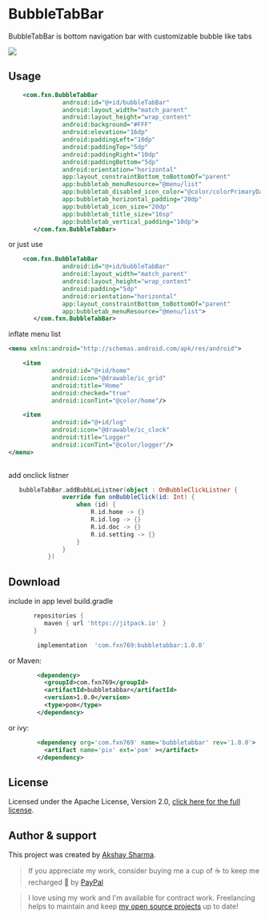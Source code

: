 


# BubbleTabBar

BubbleTabBar is bottom navigation bar with customizable bubble like tabs 

![](media/animation.gif)

## Usage
 
```xml
    <com.fxn.BubbleTabBar
               android:id="@+id/bubbleTabBar"
               android:layout_width="match_parent"
               android:layout_height="wrap_content"
               android:background="#FFF"
               android:elevation="16dp"
               android:paddingLeft="10dp"
               android:paddingTop="5dp"
               android:paddingRight="10dp"
               android:paddingBottom="5dp"
               android:orientation="horizontal"
               app:layout_constraintBottom_toBottomOf="parent"
               app:bubbletab_menuResource="@menu/list"
               app:bubbletab_disabled_icon_color="@color/colorPrimaryDark"
               app:bubbletab_horizontal_padding="20dp"
               app:bubbletab_icon_size="20dp"
               app:bubbletab_title_size="16sp"
               app:bubbletab_vertical_padding="10dp">
       </com.fxn.BubbleTabBar>
```
or just use
```xml
    <com.fxn.BubbleTabBar
               android:id="@+id/bubbleTabBar"
               android:layout_width="match_parent"
               android:layout_height="wrap_content"
               android:padding="5dp"
               android:orientation="horizontal"
               app:layout_constraintBottom_toBottomOf="parent"
               app:bubbletab_menuResource="@menu/list">
       </com.fxn.BubbleTabBar>
```
inflate menu list
```xml
<menu xmlns:android="http://schemas.android.com/apk/res/android">

    <item
            android:id="@+id/home"
            android:icon="@drawable/ic_grid"
            android:title="Home"
            android:checked="true"
            android:iconTint="@color/home"/>

    <item
            android:id="@+id/log"
            android:icon="@drawable/ic_clock"
            android:title="Logger"
            android:iconTint="@color/logger"/>
</menu>
            
```

add onclick listner 

```kotlin
   bubbleTabBar.addBubbLeListner(object : OnBubbleClickListner {
               override fun onBubbleClick(id: Int) {
                   when (id) {
                       R.id.home -> {}
                       R.id.log -> {}
                       R.id.doc -> {}
                       R.id.setting -> {} 
                   }
               }
           })
```

## Download

 include in app level build.gradle
 ```groovy
        repositories {
           maven { url 'https://jitpack.io' }
        }
 ```
```groovy
        implementation  'com.fxn769:bubbletabbar:1.0.0'
```
or Maven:
```xml
        <dependency>
          <groupId>com.fxn769</groupId>
          <artifactId>bubbletabbar</artifactId>
          <version>1.0.0</version>
          <type>pom</type>
        </dependency>
```
or ivy:
```xml
        <dependency org='com.fxn769' name='bubbletabbar' rev='1.0.0'>
          <artifact name='pix' ext='pom' ></artifact>
        </dependency>
```



## License
Licensed under the Apache License, Version 2.0, [click here for the full license](/LICENSE).

## Author & support
This project was created by [Akshay Sharma](https://akshay2211.github.io/).

> If you appreciate my work, consider buying me a cup of :coffee: to keep me recharged :metal: by [PayPal](https://www.paypal.me/akshay2211)

> I love using my work and I'm available for contract work. Freelancing helps to maintain and keep [my open source projects](https://github.com/akshay2211/) up to date!

